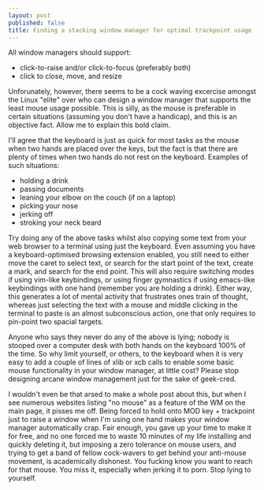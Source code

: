 ```yaml
---
layout: post
published: false
title: Finding a stacking window manager for optimal trackpoint usage
---
```


All window managers should support:

 - click-to-raise and/or click-to-focus (preferably both)
 - click to close, move, and resize
 
Unforunately, however, there seems to be a cock waving excercise amongst the Linux "elite" over who can design a window manager that supports the least mouse usage possible. This is silly, as the mouse is preferable in certain situations (assuming you don't have a handicap), and this is an objective fact. Allow me to explain this bold claim. 

I'll agree that the keyboard is just as quick for most tasks as the mouse when two hands are placed over the keys, but the fact is that there are plenty of times when two hands do not rest on the keyboard. Examples of such situations:

- holding a drink
- passing documents
- leaning your elbow on the couch (if on a laptop)
- picking your nose
- jerking off
- stroking your neck beard

Try doing any of the above tasks whilst also copying some text from your web browser to a terminal using just the keyboard. Even assuming you have a keyboard-optimised browsing extension enabled, you still need to either move the caret to select text, or search for the start point of the text, create a mark, and search for the end point. This will also require switching modes if using vim-like keybindings, or using finger gymnastics if using emacs-like keybindings with one hand (remember you are holding a drink). Either way, this generates a lot of mental activity that frustrates ones train of thought, whereas just selecting the text with a mouse and middle clicking in the terminal to paste is an almost subconscious action, one that only requires to pin-point two spacial targets.

Anyone who says they never do any of the above is lying; nobody is stooped over a computer desk with both hands on the keyboard 100% of the time. So why limit yourself, or others, to the keyboard when it is very easy to add a couple of lines of xlib or xcb calls to enable some basic mouse functionality in your window manager, at little cost? Please stop designing arcane window management just for the sake of geek-cred.

I wouldn't even be that arsed to make a whole post about this, but when I see numerous websites listing "no mouse" as a feature of the WM on the main page, it pisses me off. Being forced to hold onto MOD key + trackpoint just to raise a window when I'm using one hand makes your window manager automatically crap. Fair enough, you gave up your time to make it for free, and no one forced me to waste 10 minutes of my life installing and quickly deleting it, but imposing a zero tolerance on mouse users, and trying to get a band of fellow cock-wavers to get behind your anti-mouse movement, is academically dishonest. You fucking know you want to reach for that mouse. You miss it, especially when jerking it to porn. Stop lying to yourself. 


